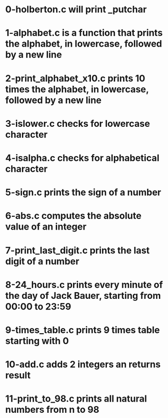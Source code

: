 # 0-holberton.c will print _putchar
# 1-alphabet.c is a function that prints the alphabet, in lowercase, followed by a new line
# 2-print_alphabet_x10.c prints 10 times the alphabet, in lowercase, followed by a new line
# 3-islower.c checks for lowercase character
# 4-isalpha.c checks for alphabetical character
# 5-sign.c prints the sign of a number
# 6-abs.c computes the absolute value of an integer
# 7-print_last_digit.c prints the last digit of a number
# 8-24_hours.c prints every minute of the day of Jack Bauer, starting from 00:00 to 23:59
# 9-times_table.c prints 9 times table starting with 0
# 10-add.c adds 2 integers an returns result
# 11-print_to_98.c prints all natural numbers from n to 98
